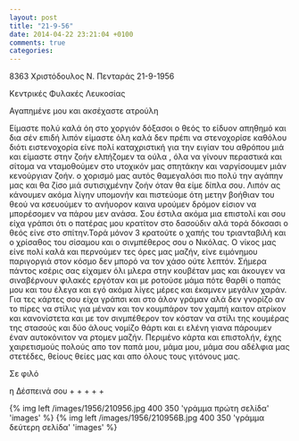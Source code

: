 ```yaml
---
layout: post
title: "21-9-56"
date: 2014-04-22 23:21:04 +0100
comments: true
categories: 
---
```



8363 Χριστόδουλος Ν. Πενταράς 21-9-1956

 Κεντρικές Φυλακές Λευκοσίας

Αγαπημένε μου και ακσέχαστε ατρούλη


Είμαστε πολύ καλά όη στο χοργιόν δόξασοι ο θεός το είδυον απηθημό και δια σέν επιδή λιπόν είμαστε όλη καλά δεν πρέπι να στενοχορίσε καθόλου διότι ειστενοχορία είνε πολί καταχριστική για την ειγίαν του αθρόπου μιά και είμαστε στην ζοήν ελπήζομεν τα ούλα , όλα να γίνουν περαστικά και σίτομα να νταμοθούμεν στο υτοχικόν μας σπητάκην και ναργίσουμεν μιάν κενούργιαν ζοήν. ο χορισμό μας αυτός θαμεγαλόσι πιο πολύ την αγάπην μας και θα ζίσο μιά συτισιχμένην ζοήν όταν θα είμε δίπλα σου.
Λιπόν ας κάνουμεν ακόμα λίγην υπομονήν και πιστεύομε ότη μετην βοήθιαν του θεού να κσευούμεν το ανήυορον καινα υρούμεν δρόμον είσιον να μπορέσομεν να πάρου μεν ανάσα. Σου έστιλα ακόμα μια επιστολί και σου είχα γράπσι ότι ο πατέρας μου κρατίτον στο δασούδιν αλά τορά δόκσασι ο θεός είνε στο σπίτην.Τορά μόνον 3 κρατούτε ο χαπής του τριανταβιλή και ο χρίσαθος του σίσαμου και ο σινμπέθερος σου ο Νικόλας. Ο νίκος μας είνε πολί καλά και περνούμεν τες όρες μας μαζήν, είνε ειμόνημου παριγοργιά στον κόσμο δεν μπορό να τον χάσο ούτε λεπτόν. Σήμερα πάντος κσέρις σας είχαμεν όλι μλερα στην κουβέταν μας και άκουγεν να σιναβέρνουν φιλακές εργόταν και με ροτούσε μάμα πότε θαρθί ο παπάς μου και του έλεγα και εγό ακόμα λίγες μέρες και έκαμνεν μεγάλιν χαράν. Για τες κάρτες σου είχα γράπσι και στο άλον γράμαν αλά δεν γνορίζο αν το πίρες να στίλις για μέναν και τον κουμπάρον τον χαμπή καιτον ατρίκον και κανονίστετα και με τον σινμπέθερον τον κόσταν να στίλι της κουμέρας της στασούς και δύο άλους νομίζο θάρτι και ει ελένη γιανα πάρουμεν έναν αυτοκόνιτον να ρτομεν μαζήν. Περιμένο κάρτα και επιστολήν, έχης χαιρετισμούς πολούς απο τον παπά μου, μάμα μου, μάμα σου αδέλφια μας στετέδες, θείους θείες μας και απο όλους τους γιτόνους μας.

Σε φιλό

 η Δέσπεινά σου + + + + +

{% img left /images/1956/210956.jpg 400 350 'γράμμα πρώτη σελίδα' 'images' %}
{% img left /images/1956/210956B.jpg 400 350 'γράμμα δεύτερη σελίδα' 'images' %}
